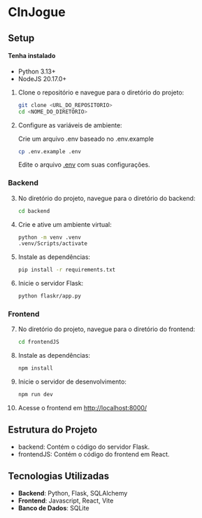 # CInJogue

## Setup

#### Tenha instalado

- Python 3.13+
- NodeJS 20.17.0+

1. Clone o repositório e navegue para o diretório do projeto:

   ```sh
   git clone <URL_DO_REPOSITORIO>
   cd <NOME_DO_DIRETÓRIO>
   ```

2. Configure as variáveis de ambiente:

   Crie um arquivo .env baseado no .env.example

   ```sh
   cp .env.example .env
   ```

   Edite o arquivo [.env](http://_vscodecontentref_/3) com suas configurações.

### Backend

3. No diretório do projeto, navegue para o diretório do backend:

   ```sh
   cd backend
   ```

4. Crie e ative um ambiente virtual:

   ```sh
   python -m venv .venv
   .venv/Scripts/activate
   ```

5. Instale as dependências:

   ```sh
   pip install -r requirements.txt
   ```

6. Inicie o servidor Flask:
   ```sh
   python flaskr/app.py
   ```

### Frontend

7. No diretório do projeto, navegue para o diretório do frontend:

   ```sh
   cd frontendJS
   ```

8. Instale as dependências:

   ```sh
   npm install
   ```

9. Inicie o servidor de desenvolvimento:
   ```sh
   npm run dev
   ```
10. Acesse o frontend em [http://localhost:8000/](http://localhost:8000/)

## Estrutura do Projeto

- backend: Contém o código do servidor Flask.
- frontendJS: Contém o código do frontend em React.

## Tecnologias Utilizadas

- **Backend**: Python, Flask, SQLAlchemy
- **Frontend**: Javascript, React, Vite
- **Banco de Dados**: SQLite
